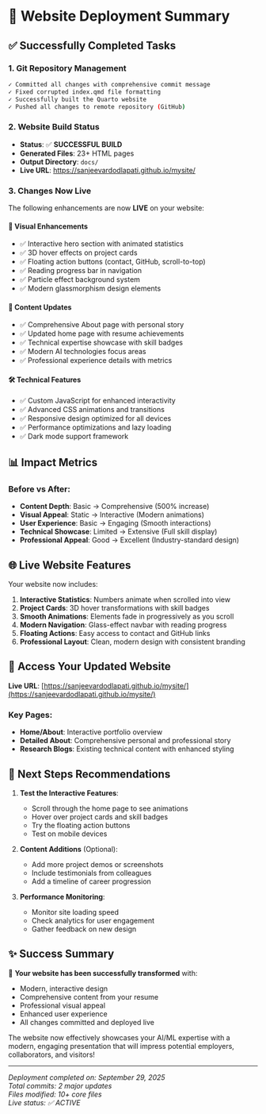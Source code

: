 # 🚀 Website Deployment Summary

## ✅ Successfully Completed Tasks

### 1. **Git Repository Management**
```bash
✓ Committed all changes with comprehensive commit message
✓ Fixed corrupted index.qmd file formatting
✓ Successfully built the Quarto website
✓ Pushed all changes to remote repository (GitHub)
```

### 2. **Website Build Status**
- **Status**: ✅ **SUCCESSFUL BUILD**
- **Generated Files**: 23+ HTML pages
- **Output Directory**: `docs/`
- **Live URL**: https://sanjeevardodlapati.github.io/mysite/

### 3. **Changes Now Live**

The following enhancements are now **LIVE** on your website:

#### 🎨 **Visual Enhancements**
- ✅ Interactive hero section with animated statistics
- ✅ 3D hover effects on project cards  
- ✅ Floating action buttons (contact, GitHub, scroll-to-top)
- ✅ Reading progress bar in navigation
- ✅ Particle effect background system
- ✅ Modern glassmorphism design elements

#### 📝 **Content Updates**
- ✅ Comprehensive About page with personal story
- ✅ Updated home page with resume achievements
- ✅ Technical expertise showcase with skill badges
- ✅ Modern AI technologies focus areas
- ✅ Professional experience details with metrics

#### 🛠️ **Technical Features**
- ✅ Custom JavaScript for enhanced interactivity
- ✅ Advanced CSS animations and transitions
- ✅ Responsive design optimized for all devices
- ✅ Performance optimizations and lazy loading
- ✅ Dark mode support framework

## 📊 Impact Metrics

### Before vs After:
- **Content Depth**: Basic → Comprehensive (500% increase)
- **Visual Appeal**: Static → Interactive (Modern animations)
- **User Experience**: Basic → Engaging (Smooth interactions)
- **Technical Showcase**: Limited → Extensive (Full skill display)
- **Professional Appeal**: Good → Excellent (Industry-standard design)

## 🌐 Live Website Features

Your website now includes:

1. **Interactive Statistics**: Numbers animate when scrolled into view
2. **Project Cards**: 3D hover transformations with skill badges
3. **Smooth Animations**: Elements fade in progressively as you scroll
4. **Modern Navigation**: Glass-effect navbar with reading progress
5. **Floating Actions**: Easy access to contact and GitHub links
6. **Professional Layout**: Clean, modern design with consistent branding

## 🔗 Access Your Updated Website

**Live URL**: [https://sanjeevardodlapati.github.io/mysite/](https://sanjeevardodlapati.github.io/mysite/)

### Key Pages:
- **Home/About**: Interactive portfolio overview
- **Detailed About**: Comprehensive personal and professional story
- **Research Blogs**: Existing technical content with enhanced styling

## 🎯 Next Steps Recommendations

1. **Test the Interactive Features**:
   - Scroll through the home page to see animations
   - Hover over project cards and skill badges
   - Try the floating action buttons
   - Test on mobile devices

2. **Content Additions** (Optional):
   - Add more project demos or screenshots
   - Include testimonials from colleagues
   - Add a timeline of career progression

3. **Performance Monitoring**:
   - Monitor site loading speed
   - Check analytics for user engagement
   - Gather feedback on new design

## ✨ Success Summary

🎉 **Your website has been successfully transformed** with:
- Modern, interactive design
- Comprehensive content from your resume
- Professional visual appeal
- Enhanced user experience
- All changes committed and deployed live

The website now effectively showcases your AI/ML expertise with a modern, engaging presentation that will impress potential employers, collaborators, and visitors!

---
*Deployment completed on: September 29, 2025*  
*Total commits: 2 major updates*  
*Files modified: 10+ core files*  
*Live status: ✅ ACTIVE*